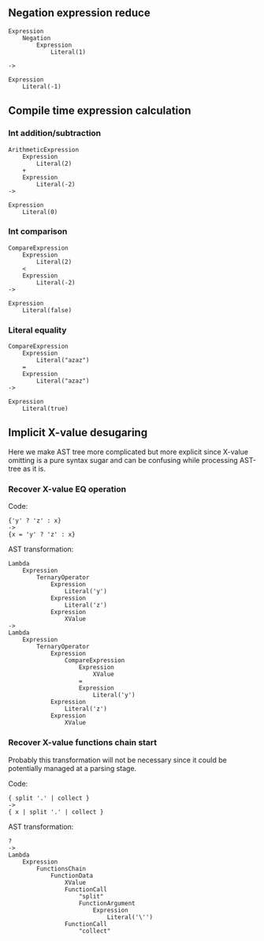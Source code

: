 ## Negation expression reduce

```
Expression
    Negation
        Expression
            Literal(1)

->

Expression
    Literal(-1)
```

## Compile time expression calculation

### Int addition/subtraction

```
ArithmeticExpression
    Expression
        Literal(2)
    +
    Expression
        Literal(-2)
->

Expression
    Literal(0)
```

### Int comparison

```
CompareExpression
    Expression
        Literal(2)
    <
    Expression
        Literal(-2)
->

Expression
    Literal(false)
```

### Literal equality

```
CompareExpression
    Expression
        Literal("azaz")
    =
    Expression
        Literal("azaz")
->

Expression
    Literal(true)
```

## Implicit X-value desugaring

Here we make AST tree more complicated but more explicit since X-value omitting is a pure syntax sugar and can be
confusing while processing AST-tree as it is.

### Recover X-value EQ operation

Code:
```
{'y' ? 'z' : x}
->
{x = 'y' ? 'z' : x}
```

AST transformation:
```
Lambda
    Expression
        TernaryOperator
            Expression
                Literal('y')
            Expression
                Literal('z')
            Expression
                XValue
->
Lambda
    Expression
        TernaryOperator
            Expression
                CompareExpression
                    Expression
                        XValue
                    =
                    Expression
                        Literal('y')
            Expression
                Literal('z')
            Expression
                XValue
```

### Recover X-value functions chain start

Probably this transformation will not be necessary since it could be potentially managed at a parsing stage.

Code:
```
{ split '.' | collect }
->
{ x | split '.' | collect }
```

AST transformation:
```
?
->
Lambda
    Expression
        FunctionsChain
            FunctionData
                XValue
                FunctionCall
					"split"
					FunctionArgument
					    Expression
				            Literal('\'')
				FunctionCall
					"collect"
```